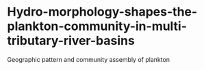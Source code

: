 # Hydro-morphology-shapes-the-plankton-community-in-multi-tributary-river-basins
Geographic pattern and community assembly of plankton
